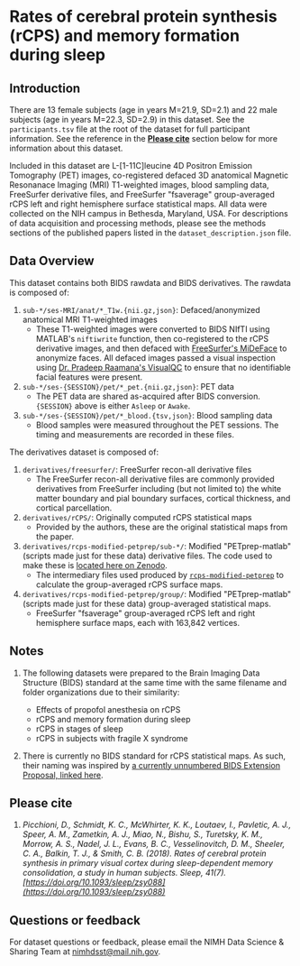 # Rates of cerebral protein synthesis (rCPS) and memory formation during sleep

## Introduction

There are 13 female subjects (age in years M=21.9, SD=2.1) and 22 male subjects (age in years M=22.3, SD=2.9) in this dataset. See the `participants.tsv` file at the root of the dataset for full participant information. See the reference in the [**Please cite**](#please-cite) section below for more information about this dataset.

Included in this dataset are L-[1-11C]leucine 4D Positron Emission Tomography (PET) images, co-registered defaced 3D anatomical Magnetic Resonanace Imaging (MRI) T1-weighted images, blood sampling data, FreeSurfer derivative files, and FreeSurfer "fsaverage" group-averaged rCPS left and right hemisphere surface statistical maps. All data were collected on the NIH campus in Bethesda, Maryland, USA. For descriptions of data acquisition and processing methods, please see the methods sections of the published papers listed in the `dataset_description.json` file.

## Data Overview

This dataset contains both BIDS rawdata and BIDS derivatives. The rawdata is composed of:

1. `sub-*/ses-MRI/anat/*_T1w.{nii.gz,json}`: Defaced/anonymized anatomical MRI T1-weighted images
    - These T1-weighted images were converted to BIDS NIfTI using MATLAB's `niftiwrite` function, then co-registered to the rCPS derivative images, and then defaced with [FreeSurfer's MiDeFace](https://surfer.nmr.mgh.harvard.edu/fswiki/MiDeFace) to anonymize faces. All defaced images passed a visual inspection using [Dr. Pradeep Raamana's VisualQC](https://github.com/raamana/visualqc) to ensure that no identifiable facial features were present.
2. `sub-*/ses-{SESSION}/pet/*_pet.{nii.gz,json}`: PET data
    - The PET data are shared as-acquired after BIDS conversion. `{SESSION}` above is either `Asleep` or `Awake`.
3. `sub-*/ses-{SESSION}/pet/*_blood.{tsv,json}`: Blood sampling data
    - Blood samples were measured throughout the PET sessions. The timing and measurements are recorded in these files.

The derivatives dataset is composed of:

1. `derivatives/freesurfer/`: FreeSurfer recon-all derivative files
    - The FreeSurfer recon-all derivative files are commonly provided derivatives from FreeSurfer including (but not limited to) the white matter boundary and pial boundary surfaces, cortical thickness, and cortical parcellation.
2. `derivatives/rCPS/`: Originally computed rCPS statistical maps
    - Provided by the authors, these are the original statistical maps from the paper.
3. `derivatives/rcps-modified-petprep/sub-*/`: Modified "PETprep-matlab" (scripts made just for these data) derivative files. The code used to make these is [located here on Zenodo](https://doi.org/10.5281/zenodo.7768340).
    - The intermediary files used produced by [`rcps-modified-petprep`](https://doi.org/10.5281/zenodo.7768340) to calculate the group-averaged rCPS surface maps.
4. `derivatives/rcps-modified-petprep/group/`: Modified "PETprep-matlab" (scripts made just for these data) group-averaged statistical maps.
    - FreeSurfer "fsaverage" group-averaged rCPS left and right hemisphere surface maps, each with 163,842 vertices.

## Notes

1. The following datasets were prepared to the Brain Imaging Data Structure (BIDS) standard at the same time with the same filename and folder organizations due to their similarity:

    - Effects of propofol anesthesia on rCPS
    - rCPS and memory formation during sleep
    - rCPS in stages of sleep
    - rCPS in subjects with fragile X syndrome

2. There is currently no BIDS standard for rCPS statistical maps. As such, their naming was inspired by [a currently unnumbered BIDS Extension Proposal, linked here](https://docs.google.com/document/d/1KHzp-yk8KXvkUIhtN71WU0m4P4kKT9C1yvI-i9_kNeY/edit?usp=sharing).

## Please cite

1. *Picchioni, D., Schmidt, K. C., McWhirter, K. K., Loutaev, I., Pavletic, A. J., Speer, A. M., Zametkin, A. J., Miao, N., Bishu, S., Turetsky, K. M., Morrow, A. S., Nadel, J. L., Evans, B. C., Vesselinovitch, D. M., Sheeler, C. A., Balkin, T. J., & Smith, C. B. (2018). Rates of cerebral protein synthesis in primary visual cortex during sleep-dependent memory consolidation, a study in human subjects. Sleep, 41(7). [https://doi.org/10.1093/sleep/zsy088](https://doi.org/10.1093/sleep/zsy088)*

## Questions or feedback

For dataset questions or feedback, please email the NIMH Data Science & Sharing Team at [nimhdsst@mail.nih.gov](mailto:nimhdsst@mail.nih.gov).
